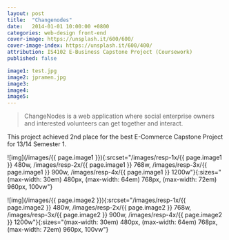 ```yaml
---
layout: post
title:  "Changenodes"
date:   2014-01-01 10:00:00 +0800
categories: web-design front-end
cover-image: https://unsplash.it/600/600/
cover-image-index: https://unsplash.it/600/400/
attribution: IS4102 E-Business Capstone Project (Coursework)
published: false

image1: test.jpg
image2: jpramen.jpg
image3:
image4:
image5:
---
```


> ChangeNodes is a web application where social enterprise owners and interested volunteers can get together and interact.

This project achieved 2nd place for the best E-Commerce Capstone Project for 13/14 Semester 1.

![img](/images/{{ page.image1 }}){:srcset="/images/resp-1x/{{ page.image1 }} 480w, /images/resp-2x/{{ page.image1 }} 768w, /images/resp-3x/{{ page.image1 }} 900w, /images/resp-4x/{{ page.image1 }} 1200w"}{:sizes="(max-width: 30em) 480px, (max-width: 64em) 768px, (max-width: 72em) 960px, 100vw"}

![img](/images/{{ page.image2 }}){:srcset="/images/resp-1x/{{ page.image2 }} 480w, /images/resp-2x/{{ page.image2 }} 768w, /images/resp-3x/{{ page.image2 }} 900w, /images/resp-4x/{{ page.image2 }} 1200w"}{:sizes="(max-width: 30em) 480px, (max-width: 64em) 768px, (max-width: 72em) 960px, 100vw"}
